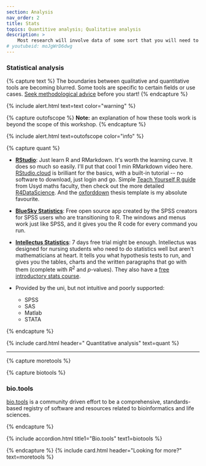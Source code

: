 ```yaml
---
section: Analysis
nav_order: 2
title: Stats
topics: Quantitive analysis; Qualitative analysis
description: >
    Most research will involve data of some sort that you will need to analyse and represent.
# youtubeid: moJgWrD6dwg
---
```


### Statistical analysis

{% capture text %}
The boundaries between qualitative and quantitative tools are becoming blurred. Some tools are specific to certain fields or use cases. [Seek methodological advice](https://www.griffith.edu.au/research/research-services/researcher-education-development/statistical-advice) before you start!
{% endcapture %}

{% include alert.html text=text color="warning" %}

{% capture outofscope %}
**Note:** an explanation of how these tools work is beyond the scope of this workshop.
{% endcapture %}

{% include alert.html text=outofscope color="info" %}

{% capture quant %}
 - **[RStudio](https://rstudio.com)**: Just learn R and RMarkdown. It's worth the learning curve. It does so much so easily. I'll put that cool 1 min RMarkdown video here. [RStudio.cloud](https://rstudio.cloud) is brilliant for the basics, with a built-in tutorial -- no software to download, just login and go. Simple [Teach Yourself R guide](https://www.maths.usyd.edu.au/u/UG/JM/DATA1001/r/current/guides/RGuide.html) from Usyd maths faculty, then check out the more detailed [R4DataScience](https://r4ds.had.co.nz/). And the [oxforddown](https://github.com/ulyngs/oxforddown) thesis template is my absolute favourite.
 
 - **[BlueSky Statistics](https://www.blueskystatistics.com/)**: Free open source app created by the SPSS creators for SPSS users who are transitioning to R. The windows and menus work just like SPSS, and it gives you the R code for every command you run. 

 - **[Intellectus Statistics](https://www.intellectusstatistics.com/)**: 7 days free trial might be enough. Intellectus was designed for nursing students who need to do statistics well but aren't mathematicians at heart. It tells you what hypothesis tests to run, and gives you the tables, charts and the written paragraphs that go with them (complete with $R^2$ and $p$-values). They also have a [free introductory stats course](https://www.intellectusstatistics.com/introductory-statistics-course/).

 - Provided by the uni, but not intuitive and poorly supported:
   - SPSS
   - SAS
   - Matlab
   - STATA
 


 {% endcapture %}

{% include card.html header="<i class='fas fa-sort-amount-down'></i> Quantitative analysis" text=quant %}

----

{% capture moretools %}

{% capture biotools %}

### bio.tools

[bio.tools](https://bio.tools) is a community driven effort to be a comprehensive, standards-based registry of software and resources related to bioinformatics and life sciences.

{% endcapture %}

{% include accordion.html title1="Bio.tools" text1=biotools %}

{% endcapture %}
{% include card.html header="Looking for more?" text=moretools %}